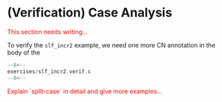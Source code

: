 # (Verification) Case Analysis

<span style="color:red">
This section needs writing...
</span>

To verify the `slf_incr2` example, we need one more CN annotation in
the body of the 

```c title="exercises/slf_incr2.verif.c"
--8<--
exercises/slf_incr2.verif.c
--8<--
```

<span style="color:red">
Explain `split-case` in detail and give more examples...
</span>
